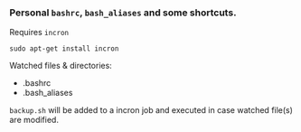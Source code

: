 ### Personal `bashrc`, `bash_aliases` and some shortcuts.

Requires `incron`

    sudo apt-get install incron

Watched files & directories:

- .bashrc
- .bash_aliases

`backup.sh` will be added to a incron job and executed in case watched file(s) are modified.
